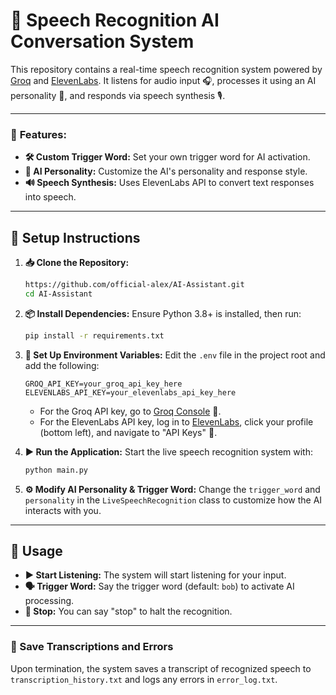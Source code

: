# 🎤 Speech Recognition AI Conversation System

This repository contains a real-time speech recognition system powered by [Groq](https://console.groq.com) and [ElevenLabs](https://elevenlabs.io). It listens for audio input 🎧, processes it using an AI personality 🤖, and responds via speech synthesis 🎙️.

---

### 🌟 **Features:**
- **🛠️ Custom Trigger Word:** Set your own trigger word for AI activation.
- **🧠 AI Personality:** Customize the AI's personality and response style.
- **🔊 Speech Synthesis:** Uses ElevenLabs API to convert text responses into speech.

---

## 🚀 **Setup Instructions**

1. **📥 Clone the Repository:**
   ```bash
   https://github.com/official-alex/AI-Assistant.git
   cd AI-Assistant
   ```

2. **📦 Install Dependencies:**
   Ensure Python 3.8+ is installed, then run:
   ```bash
   pip install -r requirements.txt
   ```

3. **🔑 Set Up Environment Variables:**
   Edit the `.env` file in the project root and add the following:
   ```plaintext
   GROQ_API_KEY=your_groq_api_key_here
   ELEVENLABS_API_KEY=your_elevenlabs_api_key_here
   ```

   - For the Groq API key, go to [Groq Console](https://console.groq.com/keys) 🔗.
   - For the ElevenLabs API key, log in to [ElevenLabs](https://elevenlabs.io), click your profile (bottom left), and navigate to "API Keys" 🔑.

4. **▶️ Run the Application:**
   Start the live speech recognition system with:
   ```bash
   python main.py
   ```

5. **⚙️ Modify AI Personality & Trigger Word:**
   Change the `trigger_word` and `personality` in the `LiveSpeechRecognition` class to customize how the AI interacts with you.

---

## 📝 **Usage**

- **▶️ Start Listening:** The system will start listening for your input.
- **🗣️ Trigger Word:** Say the trigger word (default: `bob`) to activate AI processing.
- **🛑 Stop:** You can say "stop" to halt the recognition.

---

### 💾 Save Transcriptions and Errors

Upon termination, the system saves a transcript of recognized speech to `transcription_history.txt` and logs any errors in `error_log.txt`.

